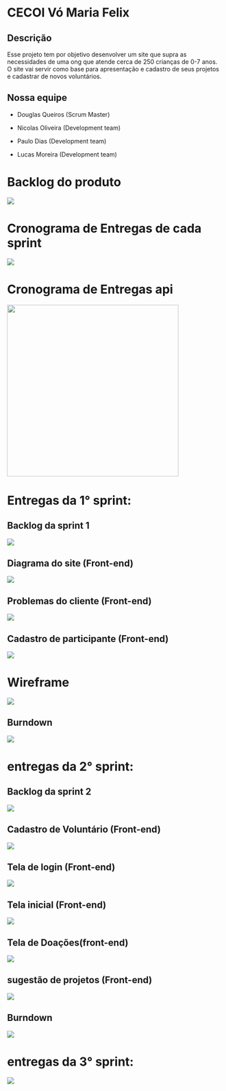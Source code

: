 <h1>CECOI Vó Maria Felix</h1>
<h2>Descrição</h2>
<p>Esse projeto tem por objetivo desenvolver um site que supra as necessidades de uma ong que atende cerca de 250 crianças de 0-7 anos. O site vai servir como base para apresentação e cadastro de seus projetos e cadastrar de novos voluntários.<p>
<h2>Nossa equipe</h2>

- Douglas Queiros (Scrum Master)

- Nicolas Oliveira (Development team)

- Paulo Dias (Development team)

- Lucas Moreira (Development team)

# Backlog do produto
<img src = "https://user-images.githubusercontent.com/79916547/118268072-47a32b00-b493-11eb-81c1-e09e69ad56e0.png">

# Cronograma de Entregas de cada sprint
<img src ="https://user-images.githubusercontent.com/79916547/118423787-2c573c00-b69c-11eb-928a-9cdd856f910d.png">

# Cronograma de Entregas api
<img width="400" height="400" src="https://user-images.githubusercontent.com/79916547/114107171-d88c5280-98a6-11eb-95c7-7206b3f16319.jpg">

# Entregas da 1° sprint:

<h2>Backlog da sprint 1</h2>
<img src="https://user-images.githubusercontent.com/79916547/115038130-9c0fb680-9ea5-11eb-8b50-72b0ca47239b.jpg">

<h2>Diagrama do site (Front-end)</h2>
<img src="https://user-images.githubusercontent.com/79916547/114102397-9b6f9280-989d-11eb-887a-566c4e3abb07.jpg">

<h2>Problemas do cliente (Front-end)</h2>
<img src="https://user-images.githubusercontent.com/79916547/112776552-5c784c00-9016-11eb-8554-8252c33a9418.jpg">

<h2>Cadastro de participante (Front-end)</h2>
<img src="https://user-images.githubusercontent.com/79916547/112778461-fe019c80-901a-11eb-94b2-0e73afdb60bd.gif">

# Wireframe
<img src=https://user-images.githubusercontent.com/79916547/115158313-e2ab0f80-a063-11eb-9419-5f86c70763ba.png>
 
<h2>Burndown</h2>
<img src=https://user-images.githubusercontent.com/79916547/115173861-8b766080-a09e-11eb-91da-8268663a04ec.png>
 
 # entregas da 2° sprint: 
 
 <h2>Backlog da sprint 2</h2>
<img src=https://user-images.githubusercontent.com/79916547/115156507-e8e8be00-a05a-11eb-885b-cc97b4cea8e6.jpg>

 <h2>Cadastro de Voluntário (Front-end)</h2>
<img src=https://user-images.githubusercontent.com/79916547/115017647-36afcb80-9e8d-11eb-8a34-0b1a7e87e553.gif>

<h2>Tela de login (Front-end)</h2>
<img src=https://user-images.githubusercontent.com/79916547/115157448-af668180-a05f-11eb-8322-b77381055e75.gif>

<h2>Tela inicial (Front-end)</h2>
<img src=https://user-images.githubusercontent.com/79916547/115134003-ffebc980-9fe2-11eb-9bbb-0b48354b9b2f.gif>

<h2>Tela de Doações(front-end)</h2>
<img src=https://user-images.githubusercontent.com/79916547/115155638-4a0e9280-a057-11eb-921c-a3aad14c1589.gif>

<h2>sugestão de projetos (Front-end)</h2>
<img src=https://user-images.githubusercontent.com/79916547/115134810-d71b0280-9fe9-11eb-99ca-8c9ac80e9f7f.gif>

<h2>Burndown</h2>
<img src=https://user-images.githubusercontent.com/79916547/115158629-75987980-a065-11eb-958d-46c70e83ef8f.png>

# entregas da 3° sprint:
<img src =https://user-images.githubusercontent.com/79916547/118424840-57428f80-b69e-11eb-856c-88b3cf0eedf1.gif>
